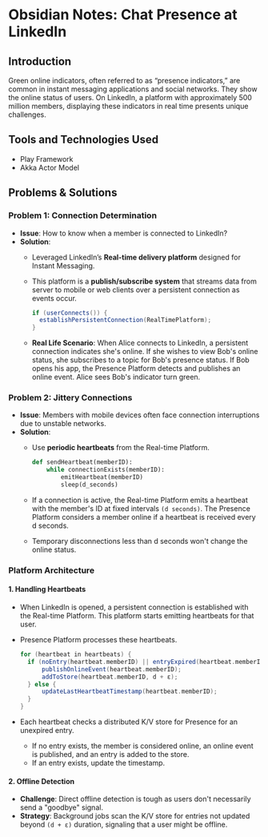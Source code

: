 # **Obsidian Notes: Chat Presence at LinkedIn**

## **Introduction**
Green online indicators, often referred to as “presence indicators,” are common in instant messaging applications and social networks. They show the online status of users. On LinkedIn, a platform with approximately 500 million members, displaying these indicators in real time presents unique challenges.

## **Tools and Technologies Used**
- Play Framework
- Akka Actor Model

## **Problems & Solutions**

### **Problem 1: Connection Determination**
- **Issue**: How to know when a member is connected to LinkedIn?
- **Solution**:
  - Leveraged LinkedIn’s **Real-time delivery platform** designed for Instant Messaging.
  - This platform is a **publish/subscribe system** that streams data from server to mobile or web clients over a persistent connection as events occur.
  
    ```java
    if (userConnects()) {
      establishPersistentConnection(RealTimePlatform);
    }
    ```

  - **Real Life Scenario**: When Alice connects to LinkedIn, a persistent connection indicates she's online. If she wishes to view Bob's online status, she subscribes to a topic for Bob's presence status. If Bob opens his app, the Presence Platform detects and publishes an online event. Alice sees Bob's indicator turn green.

### **Problem 2: Jittery Connections**
- **Issue**: Members with mobile devices often face connection interruptions due to unstable networks.
- **Solution**:
  - Use **periodic heartbeats** from the Real-time Platform.
  
    ```python
    def sendHeartbeat(memberID):
        while connectionExists(memberID):
            emitHeartbeat(memberID)
            sleep(d_seconds)
    ```

  - If a connection is active, the Real-time Platform emits a heartbeat with the member's ID at fixed intervals `(d seconds)`. The Presence Platform considers a member online if a heartbeat is received every d seconds.
  - Temporary disconnections less than d seconds won't change the online status.

### **Platform Architecture**

#### **1. Handling Heartbeats**
- When LinkedIn is opened, a persistent connection is established with the Real-time Platform. This platform starts emitting heartbeats for that user.
- Presence Platform processes these heartbeats.

    ```scala
    for (heartbeat in heartbeats) {
      if (noEntry(heartbeat.memberID) || entryExpired(heartbeat.memberID)) {
          publishOnlineEvent(heartbeat.memberID);
          addToStore(heartbeat.memberID, d + ε);
      } else {
          updateLastHeartbeatTimestamp(heartbeat.memberID);
      }
    }
    ```

- Each heartbeat checks a distributed K/V store for Presence for an unexpired entry.
  - If no entry exists, the member is considered online, an online event is published, and an entry is added to the store.
  - If an entry exists, update the timestamp.

#### **2. Offline Detection**
- **Challenge**: Direct offline detection is tough as users don't necessarily send a "goodbye" signal.
- **Strategy**: Background jobs scan the K/V store for entries not updated beyond `(d + ε)` duration, signaling that a user might be offline.

